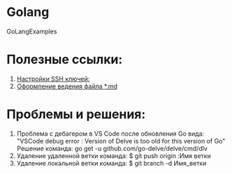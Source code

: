 # Golang
GoLangExamples


Полезные ссылки:
===================
1. [Настройки SSH ключей:](https://gist.github.com/sabonim/279498#file-ssh-txt)
2. [Оформление ведения файла *.md](http://webdesign.ru.net/article/pravila-oformleniya-fayla-readmemd-na-github.html)

Проблемы и решения:
===================
1. Проблема с дебагером в VS Code после обновления Go вида: 
"VSCode debug error : Version of Delve is too old for this version of Go"
Решение команда: go get -u github.com/go-delve/delve/cmd/dlv
2. Удаление удаленной ветки команда: $ git push origin :Имя ветки
3. Удаление локальной ветки команда: $ git branch -d Имя_ветки
